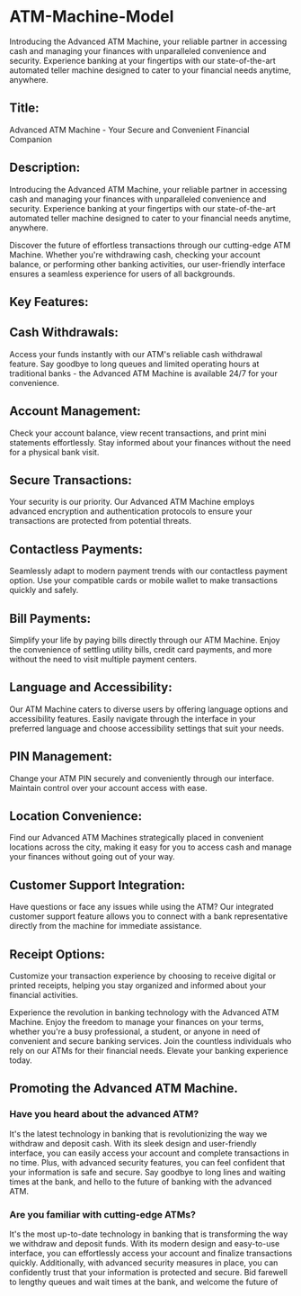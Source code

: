 # ATM-Machine-Model
Introducing the Advanced ATM Machine, your reliable partner in accessing cash and managing your finances with unparalleled convenience and security. Experience banking at your fingertips with our state-of-the-art automated teller machine designed to cater to your financial needs anytime, anywhere.

##  Title: 
  Advanced ATM Machine - Your Secure and Convenient Financial Companion

##  Description:
  Introducing the Advanced ATM Machine, your reliable partner in accessing cash and managing your finances with unparalleled convenience and security. Experience banking at your fingertips with our state-of-the-art automated teller machine designed to cater to your financial needs anytime, anywhere.

Discover the future of effortless transactions through our cutting-edge ATM Machine. Whether you're withdrawing cash, checking your account balance, or performing other banking activities, our user-friendly interface ensures a seamless experience for users of all backgrounds.

##  Key Features:

##  Cash Withdrawals: 
  Access your funds instantly with our ATM's reliable cash withdrawal feature. Say goodbye to long queues and limited operating hours at traditional banks - the Advanced ATM Machine is available 24/7 for your convenience.
##  Account Management: 
  Check your account balance, view recent transactions, and print mini statements effortlessly. Stay informed about your finances without the need for a physical bank visit.
##  Secure Transactions:
  Your security is our priority. Our Advanced ATM Machine employs advanced encryption and authentication protocols to ensure your transactions are protected from potential threats.
##  Contactless Payments: 
  Seamlessly adapt to modern payment trends with our contactless payment option. Use your compatible cards or mobile wallet to make transactions quickly and safely.
##  Bill Payments: 
  Simplify your life by paying bills directly through our ATM Machine. Enjoy the convenience of settling utility bills, credit card payments, and more without the need to visit multiple payment centers.
##  Language and Accessibility: 
  Our ATM Machine caters to diverse users by offering language options and accessibility features. Easily navigate through the interface in your preferred language and choose accessibility settings that suit your needs.
##  PIN Management: 
  Change your ATM PIN securely and conveniently through our interface. Maintain control over your account access with ease.
##  Location Convenience: 
  Find our Advanced ATM Machines strategically placed in convenient locations across the city, making it easy for you to access cash and manage your finances without going out of your way.
##  Customer Support Integration:
  Have questions or face any issues while using the ATM? Our integrated customer support feature allows you to connect with a bank representative directly from the machine for immediate assistance.
##  Receipt Options: 
  Customize your transaction experience by choosing to receive digital or printed receipts, helping you stay organized and informed about your financial activities.

  Experience the revolution in banking technology with the Advanced ATM Machine. Enjoy the freedom to manage your finances on your terms, whether you're a busy professional, a student, or anyone in need of convenient and secure banking services. Join the countless individuals who rely on our ATMs for their financial needs. Elevate your banking experience today.

##  Promoting the Advanced ATM Machine.
###  Have you heard about the advanced ATM?
  It's the latest technology in banking that is revolutionizing the way we withdraw and deposit cash. With its sleek design and user-friendly interface, you can easily access your account and complete transactions in no time. Plus, with advanced security features, you can feel confident that your information is safe and secure. Say goodbye to long lines and waiting times at the bank, and hello to the future of banking with the advanced ATM.

###  Are you familiar with cutting-edge ATMs? 
  It's the most up-to-date technology in banking that is transforming the way we withdraw and deposit funds. With its modern design and easy-to-use interface, you can effortlessly access your account and finalize transactions quickly. Additionally, with advanced security measures in place, you can confidently trust that your information is protected and secure. Bid farewell to lengthy queues and wait times at the bank, and welcome the future of 
